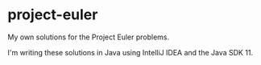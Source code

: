 # project-euler
My own solutions for the Project Euler problems.

I'm writing these solutions in Java using IntelliJ IDEA and the Java SDK 11.
